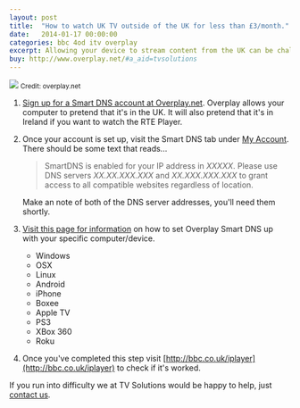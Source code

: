 ```yaml
---
layout: post
title:  "How to watch UK TV outside of the UK for less than £3/month."
date:   2014-01-17 00:00:00
categories: bbc 4od itv overplay
excerpt: Allowing your device to stream content from the UK can be challenging and confusing. We've found the simplest solution that will have you up and running in minutes.
buy: http://www.overplay.net/#a_aid=tvsolutions
---
```


<div class="centered"><img src="{{ site.url }}/assets/img/overplay-logo.png" class="img-responsive"/>
<small>Credit: overplay.net</small></div>

1. [Sign up for a Smart DNS account at Overplay.net](http://www.overplay.net/#a_aid=tvsolutions). Overplay allows your computer to pretend that it's in the UK. It will also pretend that it's in Ireland if you want to watch the RTE Player.
2. Once your account is set up, visit the Smart DNS tab under [My Account](http://www.overplay.net/myaccount.php). There should be some text that reads...

	> SmartDNS is enabled for your IP address in _XXXXX_. Please use DNS servers _XX.XX.XXX.XXX_ and _XX.XXX.XXX.XXX_ to grant access to all compatible websites regardless of location.

	Make an note of both of the DNS server addresses, you'll need them shortly.
3. [Visit this page for information](https://www.overplay.net/setup.php) on how to set Overplay Smart DNS up with your specific computer/device.
	- Windows
	- OSX
	- Linux
	- Android
	- iPhone
	- Boxee
	- Apple TV
	- PS3
	- XBox 360
	- Roku

4. Once you've completed this step visit [http://bbc.co.uk/iplayer](http://bbc.co.uk/iplayer) to check if it's worked.

If you run into difficulty we at TV Solutions would be happy to help, just [contact us](mailto:info@tvsolutions.ca).
